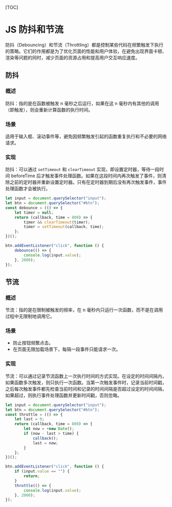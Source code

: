 [TOC]

# JS 防抖和节流

防抖（Debouncing）和节流（Throttling）都是控制某些代码在频繁触发下执行的策略。它们的作用都是为了优化页面的性能和用户体验，在避免出现界面卡顿、渲染等问题的同时，减少页面的资源占用和提高用户交互响应速度。

## 防抖

### 概述

防抖：指的是在函数被触发 n 毫秒之后运行，如果在这 n 毫秒内有其他的调用（即触发），则会重新计算函数的执行时间。

### 场景

适用于输入框、滚动事件等，避免因频繁触发引起的函数重复执行和不必要的网络请求。

### 实现

防抖：可以通过 `setTimeout` 和 `clearTimeout` 实现，即设置定时器，等待一段时间 beforeTime 后才触发事件处理函数。如果在这段时间内再次触发了事件，则清除之前的定时器并重新设置定时器。只有在定时器到期后没有再次触发事件，事件处理函数才会被执行。

```js
let input = document.querySelector("input");
let btn = document.querySelector("#btn");
const debounce = (() => {
    let timer = null;
    return (callback, time = 800) => {
        timer && clearTimeout(timer);
        timer = setTimeout(callback, time);
    };
})();

btn.addEventListener("click", function () {
    debounce(() => {
        console.log(input.value);
    }, 2000);
});
```



## 节流

### 概述

节流：指的是在限制被触发的频率，在 n 毫秒内只运行一次函数，而不是在调用过程中无限制地调用它。

###  场景

- 防止按钮频繁点击。
- 在页面无限加载场景下，每隔一段事件只能请求一次。

### 实现

节流：可以通过记录节流函数上一次执行时间的方式实现。在设定的时间间隔内，如果函数多次触发，则只执行一次函数。当第一次触发事件时，记录当前时间戳，之后每次触发事件都先检查当前时间和记录的时间间隔是否超过设定的时间间隔，如果超过，则执行事件处理函数并更新时间戳，否则忽略。

```js
let input = document.querySelector("input");
let btn = document.querySelector("#btn");
const throttle = (() => {
    let last = 0;
    return (callback, time = 800) => {
        let now = +new Date();
        if (now - last > time) {
            callback();
            last = now;
        }
    };
})();

btn.addEventListener("click", function () {
    if (input.value == "") {
        return;
    }
    throttle(() => {
        console.log(input.value);
    }, 2000);
});
```























